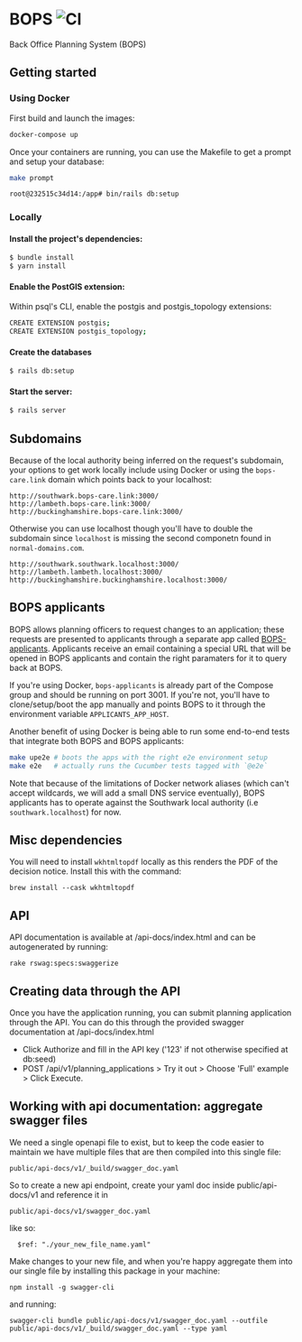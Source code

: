 # BOPS ![CI](https://github.com/unboxed/bops/workflows/CI/badge.svg)

Back Office Planning System (BOPS)

## Getting started

### Using Docker

First build and launch the images:

```sh
docker-compose up
```

Once your containers are running, you can use the Makefile to get a
prompt and setup your database:

```sh
make prompt

root@232515c34d14:/app# bin/rails db:setup
```

### Locally

#### Install the project's dependencies:

```sh
$ bundle install
$ yarn install
```

#### Enable the PostGIS extension:

Within psql's CLI, enable the postgis and postgis_topology extensions:

```sh
CREATE EXTENSION postgis;
CREATE EXTENSION postgis_topology;
```

#### Create the databases

```sh
$ rails db:setup
```

#### Start the server:

```sh
$ rails server
```

## Subdomains

Because of the local authority being inferred on the request's
subdomain, your options to get work locally include using Docker or
using the `bops-care.link` domain which points back to your localhost:

```
http://southwark.bops-care.link:3000/
http://lambeth.bops-care.link:3000/
http://buckinghamshire.bops-care.link:3000/
```

Otherwise you can use localhost though you'll have to double the
subdomain since `localhost` is missing the second componetn found in
`normal-domains.com`.

```
http://southwark.southwark.localhost:3000/
http://lambeth.lambeth.localhost:3000/
http://buckinghamshire.buckinghamshire.localhost:3000/
```

## BOPS applicants

BOPS allows planning officers to request changes to an application;
these requests are presented to applicants through a separate app
called
[BOPS-applicants](https://github.com/unboxed/bops-applicants). Applicants
receive an email containing a special URL that will be opened in BOPS
applicants and contain the right paramaters for it to query back at
BOPS.

If you're using Docker, `bops-applicants` is already part of the
Compose group and should be running on port 3001. If you're not,
you'll have to clone/setup/boot the app manually and points BOPS to it
through the environment variable `APPLICANTS_APP_HOST`.

Another benefit of using Docker is being able to run some end-to-end tests
that integrate both BOPS and BOPS applicants:

```sh
make upe2e # boots the apps with the right e2e environment setup
make e2e   # actually runs the Cucumber tests tagged with `@e2e`
```


Note that because of the limitations of Docker network aliases (which
can't accept wildcards, we will add a small DNS service eventually),
BOPS applicants has to operate against the Southwark local authority
(i.e `southwark.localhost`) for now.

## Misc dependencies

You will need to install `wkhtmltopdf` locally as this renders the PDF of the decision notice. Install this with the command:

```
brew install --cask wkhtmltopdf
```

## API

API documentation is available at /api-docs/index.html and can be autogenerated by running:

```
rake rswag:specs:swaggerize
```

## Creating data through the API

Once you have the application running, you can submit planning application through the API. You can do this through the provided swagger documentation at /api-docs/index.html

* Click Authorize and fill in the API key ('123' if not otherwise specified at db:seed)
* POST /api​/v1​/planning_applications > Try it out > Choose 'Full' example > Click Execute.

[1]: https://www.docker.com/products/docker-desktop
[2]: http://localhost:3000/

## Working with api documentation: aggregate swagger files

We need a single openapi file to exist, but to keep the code easier to maintain we have multiple files that are then compiled into this single file:

```
public/api-docs/v1/_build/swagger_doc.yaml
```

So to create a new api endpoint, create your yaml doc inside public/api-docs/v1 and reference it in

```
public/api-docs/v1/swagger_doc.yaml
```

like so:

```
  $ref: "./your_new_file_name.yaml"
```

Make changes to your new file, and when you're happy aggregate them into our single file by installing this package in your machine:

```
npm install -g swagger-cli
```

and running:

```
swagger-cli bundle public/api-docs/v1/swagger_doc.yaml --outfile public/api-docs/v1/_build/swagger_doc.yaml --type yaml
```
